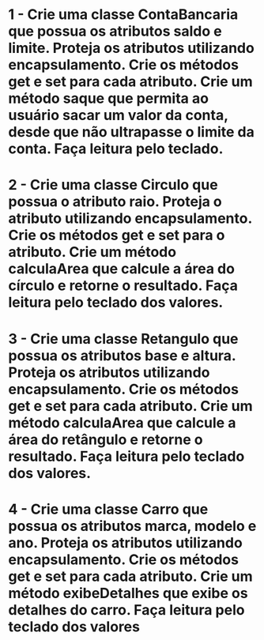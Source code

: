 # 1 - Crie uma classe ContaBancaria que possua os atributos saldo e limite. Proteja os atributos utilizando encapsulamento. Crie os métodos get e set para cada atributo. Crie um método saque que permita ao usuário sacar um valor da conta, desde que não ultrapasse o limite da conta. Faça leitura pelo teclado.

# 2 - Crie uma classe Circulo que possua o atributo raio. Proteja o atributo utilizando encapsulamento. Crie os métodos get e set para o atributo. Crie um método calculaArea que calcule a área do círculo e retorne o resultado. Faça leitura pelo teclado dos valores.

# 3 - Crie uma classe Retangulo que possua os atributos base e altura. Proteja os atributos utilizando encapsulamento. Crie os métodos get e set para cada atributo. Crie um método calculaArea que calcule a área do retângulo e retorne o resultado. Faça leitura pelo teclado dos valores.

# 4 - Crie uma classe Carro que possua os atributos marca, modelo e ano. Proteja os atributos utilizando encapsulamento. Crie os métodos get e set para cada atributo. Crie um método exibeDetalhes que exibe os detalhes do carro. Faça leitura pelo teclado dos valores

